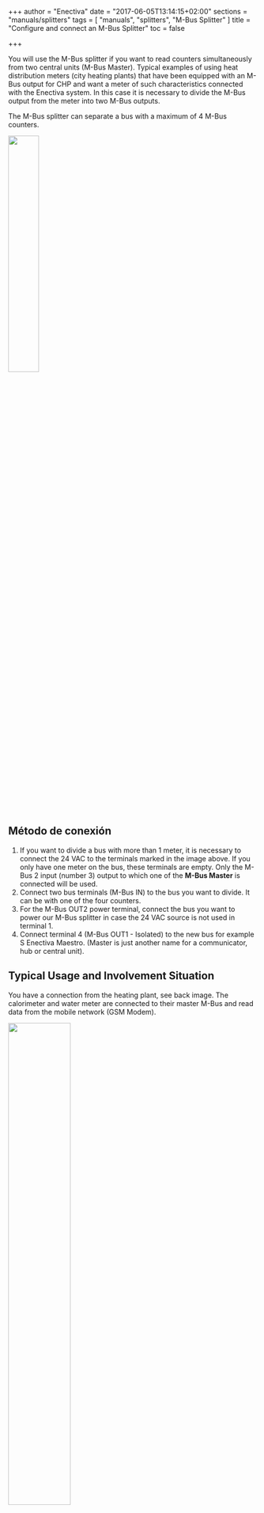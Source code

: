 +++
author = "Enectiva"
date = "2017-06-05T13:14:15+02:00"
sections = "manuals/splitters"
tags = [
    "manuals",
    "splitters",
    "M-Bus Splitter"
]
title = "Configure and connect an M-Bus Splitter"
toc = false

+++

You will use the M-Bus splitter if you want to read counters simultaneously from two central units (M-Bus Master). Typical examples of using heat distribution meters (city heating plants) that have been equipped with an M-Bus output for CHP and want a meter of such characteristics connected with the Enectiva system. In this case it is necessary to divide the M-Bus output from the meter into two M-Bus outputs.

The M-Bus splitter can separate a bus with a maximum of 4 M-Bus counters.

<img class="center" src="/images/m-bus-splitter.jpg" style="width:35%"></img>

## Método de conexión

1. If you want to divide a bus with more than 1 meter, it is necessary to connect the 24 VAC to the terminals marked in the image above. If you only have one meter on the bus, these terminals are empty. Only the M-Bus 2 input (number 3) output to which one of the **M-Bus Master** is connected will be used.
2. Connect two bus terminals (M-Bus IN) to the bus you want to divide. It can be with one of the four counters.
3. For the M-Bus OUT2 power terminal, connect the bus you want to power our M-Bus splitter in case the 24 VAC source is not used in terminal 1.
4. Connect terminal 4 (M-Bus OUT1 - Isolated) to the new bus for example S Enectiva Maestro. (Master is just another name for a communicator, hub or central unit).

## Typical Usage and Involvement Situation
You have a connection from the heating plant, see back image. The calorimeter and water meter are connected to their master M-Bus and read data from the mobile network (GSM Modem).

<img class="center" src="/images/calorimeter-watermeter-to-mbusmaster_en.jpg" style="width:50%"></img>

You only need to read the calorimeter in Enectiva, ie the bus section (M-Bus 1 cable) with the calorimeter needs to be separated into two separate segments using a splitter. There will be the situation in the picture. The M-Bus cable is separated in M-Bus in the original master and M-Bus 2 in the master Enectiva. (Master = Central Unit = Communicator = Concentrator)

<img class="center" src="/images/calorimeter-watermeter-to-enectiva_en.jpg" style="width:50%"></img>

To configure the M-Bus Splitter, only the jumpers (short-circuit bridge) on the top edge of the M-Bus splitter.

<img class="center" src="/images/short-circuit-jumper-mbus.jpg"></img>

## Start up

1. When the power supply is connected via either 24 VAC or M-Bus OUT2 power terminal, nothing happens. The diodes start flashing after about 1-3 minutes. It takes a while to load the circuits.
2. After connecting all the buses both the input and the two outputs, it is necessary to scan the bus. You need to throw the yellow bridge and put it back. Then, you will wait about 10 minutes for an LED to flash on the M-Bus steadily. When scanning is connected, this LED will blink in 12 seconds. 1 blink means there is a meter on the bus, 2 means 2 counters, etc ...
3. Always leave the blue bridge at position 2 closed if the speed of the M-Bus is 2400 bd / s. (Usually it is)
4. Black bridges 3 and 4 are always open. The M-Bus master will read the data from the counters on the M-Bus IN side every 1 minute.
5. Always leave the red jumper in position 5 closed when the bus speed is on the M2 Bus OUT2 of 2400 bd / s (usually it is).

## WARNING IN CASE OF PROBLEM !!!

1. The cables must be connected correctly.
2. The voltage to the M-Bus IN should be better than 23 V DC.
3. The voltage to M-Bus OUT 2 should be better than 26 V DC.
4. All bus-side meters connected to the M-Bus IN must have a single M-Bus primary address.

**If problems persist, contact the Enectiva team.**
